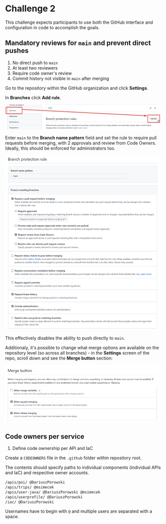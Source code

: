 # Challenge 2

This challenge expects participants to use both the GitHub interface and configuration in code to accomplish the goals.

## Mandatory reviews for `main` and prevent direct pushes

1. No direct push to `main`
1. At least two reviewers
1. Require code owner's review
1. Commit history not visible in `main` after merging

Go to the repository within the GitHub organization and click **Settings**.

In **Branches** click **Add rule**.

![](gh-ch2-protection-rules1.png)

Enter `main` to the **Branch name pattern** field and set the rule to require pull requests before merging, with 2 approvals and review from Code Owners. Ideally, this should be enforced for administrators too.

![](gh-ch2-protection-rules2.png)

This effectively disables the ability to push directly to `main`.

Additionaly, it's possible to change what merge options are available on the repository level (so across all branches) - in the **Settings** screen of the repo, scroll down and see the **Merge button** section:

![](gh-ch2-protection-rules3.png)

## Code owners per service

1. Define code ownership per API and IaC

Create a `CODEOWNERS` file in the `.github` folder within repository root.

The contents should specify paths to individual components (individual APIs and IaC) and respective owner accounts.

```text
/apis/poi/ @DariuszPorowski
/apis/trips/ @msimecek
/apis/user-java/ @DariuszPorowski @msimecek
/apis/userprofile/ @DariuszPorowski
/iac/ @DariuszPorowski
```

Usernames have to begin with `@` and multiple users are separated with a space.
